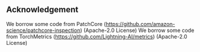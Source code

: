 ## Acknowledgement
We borrow some code from PatchCore (https://github.com/amazon-science/patchcore-inspection) (Apache-2.0 License)
We borrow some code from TorchMetrics (https://github.com/Lightning-AI/metrics) (Apache-2.0 License)